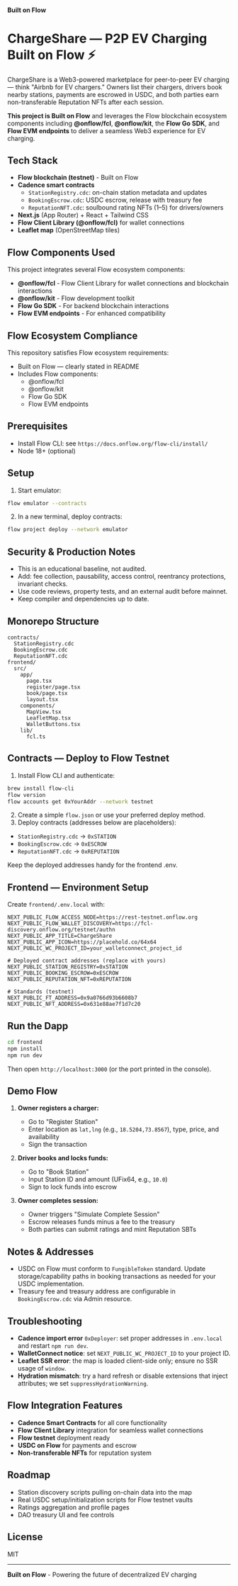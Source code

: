 #### Built on Flow

# ChargeShare — P2P EV Charging **Built on Flow** ⚡️

ChargeShare is a Web3-powered marketplace for peer-to-peer EV charging — think "Airbnb for EV chargers." Owners list their chargers, drivers book nearby stations, payments are escrowed in USDC, and both parties earn non-transferable Reputation NFTs after each session.

**This project is Built on Flow** and leverages the Flow blockchain ecosystem components including **@onflow/fcl**, **@onflow/kit**, the **Flow Go SDK**, and **Flow EVM endpoints** to deliver a seamless Web3 experience for EV charging.

## Tech Stack
- **Flow blockchain (testnet)** - Built on Flow
- **Cadence smart contracts**
  - `StationRegistry.cdc`: on-chain station metadata and updates
  - `BookingEscrow.cdc`: USDC escrow, release with treasury fee
  - `ReputationNFT.cdc`: soulbound rating NFTs (1–5) for drivers/owners
- **Next.js** (App Router) + React + Tailwind CSS
- **Flow Client Library (@onflow/fcl)** for wallet connections
- **Leaflet map** (OpenStreetMap tiles)

## Flow Components Used
This project integrates several Flow ecosystem components:
- **@onflow/fcl** - Flow Client Library for wallet connections and blockchain interactions
- **@onflow/kit** - Flow development toolkit
- **Flow Go SDK** - For backend blockchain interactions
- **Flow EVM endpoints** - For enhanced compatibility

## Flow Ecosystem Compliance
This repository satisfies Flow ecosystem requirements:
- Built on Flow — clearly stated in README
- Includes Flow components:
  - @onflow/fcl
  - @onflow/kit
  - Flow Go SDK
  - Flow EVM endpoints


## Prerequisites
- Install Flow CLI: see `https://docs.onflow.org/flow-cli/install/`
- Node 18+ (optional)

## Setup
1. Start emulator:
```bash
flow emulator --contracts
```
2. In a new terminal, deploy contracts:
```bash
flow project deploy --network emulator
```

## Security & Production Notes
- This is an educational baseline, not audited.
- Add: fee collection, pausability, access control, reentrancy protections, invariant checks.
- Use code reviews, property tests, and an external audit before mainnet.
- Keep compiler and dependencies up to date.

## Monorepo Structure
```
contracts/
  StationRegistry.cdc
  BookingEscrow.cdc
  ReputationNFT.cdc
frontend/
  src/
    app/
      page.tsx
      register/page.tsx
      book/page.tsx
      layout.tsx
    components/
      MapView.tsx
      LeafletMap.tsx
      WalletButtons.tsx
    lib/
      fcl.ts
```

## Contracts — Deploy to Flow Testnet
1) Install Flow CLI and authenticate:
```bash
brew install flow-cli
flow version
flow accounts get 0xYourAddr --network testnet
```
2) Create a simple `flow.json` or use your preferred deploy method.
3) Deploy contracts (addresses below are placeholders):
- `StationRegistry.cdc` → `0xSTATION`  
- `BookingEscrow.cdc` → `0xESCROW`  
- `ReputationNFT.cdc` → `0xREPUTATION`

Keep the deployed addresses handy for the frontend .env.

## Frontend — Environment Setup
Create `frontend/.env.local` with:
```env
NEXT_PUBLIC_FLOW_ACCESS_NODE=https://rest-testnet.onflow.org
NEXT_PUBLIC_FLOW_WALLET_DISCOVERY=https://fcl-discovery.onflow.org/testnet/authn
NEXT_PUBLIC_APP_TITLE=ChargeShare
NEXT_PUBLIC_APP_ICON=https://placehold.co/64x64
NEXT_PUBLIC_WC_PROJECT_ID=your_walletconnect_project_id

# Deployed contract addresses (replace with yours)
NEXT_PUBLIC_STATION_REGISTRY=0xSTATION
NEXT_PUBLIC_BOOKING_ESCROW=0xESCROW
NEXT_PUBLIC_REPUTATION_NFT=0xREPUTATION

# Standards (testnet)
NEXT_PUBLIC_FT_ADDRESS=0x9a0766d93b6608b7
NEXT_PUBLIC_NFT_ADDRESS=0x631e88ae7f1d7c20
```

## Run the Dapp
```bash
cd frontend
npm install
npm run dev
```
Then open `http://localhost:3000` (or the port printed in the console).

## Demo Flow
1) **Owner registers a charger:**
   - Go to "Register Station"
   - Enter location as `lat,lng` (e.g., `18.5204,73.8567`), type, price, and availability
   - Sign the transaction

2) **Driver books and locks funds:**
   - Go to "Book Station"
   - Input Station ID and amount (UFix64, e.g., `10.0`)
   - Sign to lock funds into escrow

3) **Owner completes session:**
   - Owner triggers "Simulate Complete Session"
   - Escrow releases funds minus a fee to the treasury
   - Both parties can submit ratings and mint Reputation SBTs

## Notes & Addresses
- USDC on Flow must conform to `FungibleToken` standard. Update storage/capability paths in booking transactions as needed for your USDC implementation.
- Treasury fee and treasury address are configurable in `BookingEscrow.cdc` via Admin resource.

## Troubleshooting
- **Cadence import error** `0xDeployer`: set proper addresses in `.env.local` and restart `npm run dev`.
- **WalletConnect notice**: set `NEXT_PUBLIC_WC_PROJECT_ID` to your project ID.
- **Leaflet SSR error**: the map is loaded client-side only; ensure no SSR usage of `window`.
- **Hydration mismatch**: try a hard refresh or disable extensions that inject attributes; we set `suppressHydrationWarning`.

## Flow Integration Features
- **Cadence Smart Contracts** for all core functionality
- **Flow Client Library** integration for seamless wallet connections
- **Flow testnet** deployment ready
- **USDC on Flow** for payments and escrow
- **Non-transferable NFTs** for reputation system

## Roadmap
- Station discovery scripts pulling on-chain data into the map
- Real USDC setup/initialization scripts for Flow testnet vaults
- Ratings aggregation and profile pages
- DAO treasury UI and fee controls

## License
MIT

---

**Built on Flow** - Powering the future of decentralized EV charging
